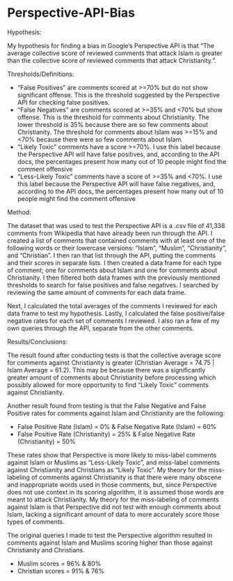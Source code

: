 # Perspective-API-Bias

Hypothesis:

My hypothesis for finding a bias in Google’s Perspective API is that “The average collective score of reviewed comments that attack Islam is greater than the collective score of reviewed comments that attack Christianity.”.

Thresholds/Definitions:
- “False Positives” are comments scored at >=70% but do not show significant offense. This is the threshold suggested by the Perspective API for checking false positives.
- “False Negatives” are comments scored at  >=35% and <70% but show offense. This is the threshold for comments about Christianity. The lower threshold is 35% because there are so few comments about Christianity. The threshold for comments about Islam was >=15% and <70% because there were so few comments about Islam.
- “Likely Toxic” comments have a score >=70%. I use this label because the Perspective API will have false positives, and, according to the API docs,  the percentages present how many out of 10 people might find the comment offensive
- “Less-Likely Toxic” comments have a  score of >=35% and <70%. I use this label because the Perspective API will have false negatives, and, according to the API docs,  the percentages present how many out of 10 people might find the comment offensive


Method:

The dataset that was used to test the Perspective API is a .csv file of 41,338 comments from Wikipedia that have already been run through the API. I created a list of comments that contained comments with at least one of the following words or their lowercase versions: “Islam”, “Muslim”, “Christianity”, and “Christian”. I then ran that list through the API, putting the comments and their scores in separate lists. I then created a data frame for each type of comment; one for comments about Islam and one for comments about Christianity. I then filtered both data frames with the previously mentioned thresholds to search for false positives and false negatives. I searched by reviewing the same amount of comments for each data frame.

Next, I calculated the total averages of the comments I reviewed for each data frame to test my hypothesis. Lastly, I calculated the false positive/false negative rates for each set of comments I reviewed. I also ran a few of my own queries through the API, separate from the other comments.


Results/Conclusions:

The result found after conducting tests is that the collective average score for comments against Christianity is greater (Christian Average = 74.75 | Islam Average = 61.2). This may be because there was a significantly greater amount of comments about Christianity before processing which possibly allowed for more opportunity to find “Likely Toxic” comments against Christianity.

Another result found from testing is that the False Negative and False Positive rates for comments against Islam and Christianity are the following:

- False Positive Rate (Islam) = 0% & False Negative Rate (Islam) = 60%
- False Positive Rate (Christianity) = 25% & False Negative Rate (Christianity) = 50%

These rates show that Perspective is more likely to miss-label comments against Islam or Muslims as “Less-Likely Toxic”, and miss-label comments against Christianity and Christians as “Likely Toxic”. My theory for the miss-labeling of comments against Christianity is that there were many obscene and inappropriate words used in those comments, but, since Perspective does not use context in its scoring algorithm, it is assumed those words are meant to attack Christianity. My theory for the miss-labeling of comments against Islam is that Perspective did not test with enough comments about Islam, lacking a significant amount of data to more accurately score those types of comments.

The original queries I made to test the Perspective algorithm resulted in comments against Islam and Muslims scoring higher than those against Christianity and Christians.

- Muslim scores = 96% & 80%
- Christian scores = 91% & 76%
